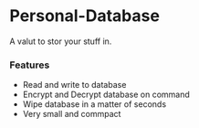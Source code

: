 # Personal-Database
A valut to stor your stuff in.

### Features

* Read and write to database
* Encrypt and Decrypt database on command
* Wipe database in a matter of seconds
* Very small and commpact
